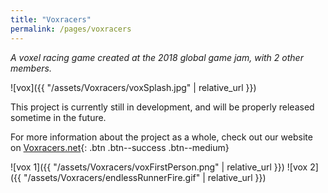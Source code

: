 ```yaml
---
title: "Voxracers"
permalink: /pages/voxracers
---
```


*A voxel racing game created at the 2018 global game jam, with 2 other members.*

![vox]({{ "/assets/Voxracers/voxSplash.jpg" | relative_url }})

This project is currently still in development, and will be properly released sometime in the future.

For more information about the project as a whole, check out our website on [Voxracers.net]({{"https://voxracers.net/"}}){: .btn .btn--success .btn--medium}

![vox 1]({{ "/assets/Voxracers/voxFirstPerson.png" | relative_url }})
![vox 2]({{ "/assets/Voxracers/endlessRunnerFire.gif" | relative_url }})

